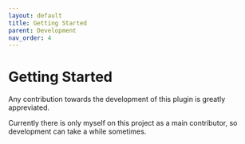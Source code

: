 ```yaml
---
layout: default
title: Getting Started
parent: Development
nav_order: 4
---
```


# Getting Started

Any contribution towards the development of this plugin is greatly appreviated.

Currently there is only myself on this project as a main contributor,
so development can take a while sometimes.
